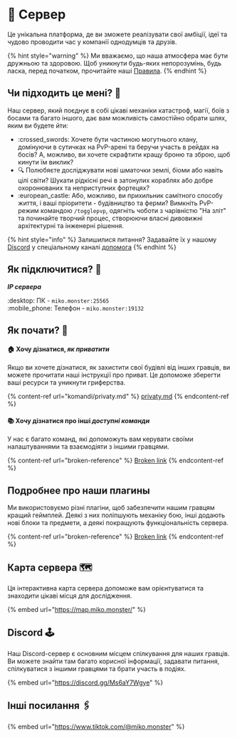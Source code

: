 # 💽 Сервер

Це унікальна платформа, де ви зможете реалізувати свої амбіції, ідеї та чудово проводити час у компанії однодумців та друзів.

{% hint style="warning" %}
Ми вважаємо, що наша атмосфера має бути дружньою та здоровою. Щоб уникнути будь-яких непорозумінь, будь ласка, перед початком, прочитайте наші [Правила](zagalna-informaciya/pravila/).
{% endhint %}

## Чи підходить це мені? :thinking:

Наш сервер, який поєднує в собі цікаві механіки катастроф, магії, боїв з босами та багато іншого, дає вам можливість самостійно обрати шлях, яким ви будете йти:

* :crossed\_swords: Хочете бути частиною могутнього клану, домінуючи в сутичках на PvP-арені та беручи участь в рейдах на босів? А, можливо, ви хочете скрафтити кращу броню та зброю, щоб кинути їм виклик?
* :mag: Полюбяєте досліджувати нові шматочки землі, біоми або навіть цілі світи? Шукати рідкісні речі в затонулих кораблях або добре охоронюваних та неприступних фортецях?
* :european\_castle: Або, можливо, ви прихильник самітного способу життя, і ваші пріоритети - будівництво та ферми? Вимкніть PvP-режим командою `/togglepvp`, одягніть чоботи з чарівністю "На зліт" та починайте творчий процес, створюючи власні дивовижні архітектурні та інженерні рішення.

{% hint style="info" %}
Залишилися питання? Задавайте їх у нашому [Discord](https://discord.gg/Ms6aY7Wgye) у спеціальному каналі [допомога](https://discord.com/channels/713857039251800154/973887184971108353)
{% endhint %}

## Як підключитися? 🔌

_**IP сервера**_&#x20;

:desktop: ПК - `miko.monster:25565` \
:mobile\_phone: Телефон - `miko.monster:19132`

## Як почати? :rocket:&#x20;

#### 🏠 Хочу дізнатися, _як приватити_

Якщо ви хочете дізнатися, як захистити свої будівлі від інших гравців, ви можете прочитати наші інструкції про приват. Це допоможе зберегти ваші ресурси та уникнути гриферства.

{% content-ref url="komandi/privaty.md" %}
[privaty.md](komandi/privaty.md)
{% endcontent-ref %}

#### :books: Хочу дізнатися про інші _доступні команди_

У нас є багато команд, які допоможуть вам керувати своїми налаштуваннями та взаємодіяти з іншими гравцями.

{% content-ref url="broken-reference" %}
[Broken link](broken-reference)
{% endcontent-ref %}

## Подробнее про наши плагины

Ми використовуємо різні плагіни, щоб забезпечити нашим гравцям кращий геймплей. Деякі з них поліпшують механіку бою, інші додають нові блоки та предмети, а деякі покращують функціональність сервера.

{% content-ref url="broken-reference" %}
[Broken link](broken-reference)
{% endcontent-ref %}

## Карта сервера 🗺️

Ця інтерактивна карта сервера допоможе вам орієнтуватися та знаходити цікаві місця для дослідження.

{% embed url="https://map.miko.monster/" %}

## Discord 🕹️

Наш Discord-сервер є основним місцем спілкування для наших гравців. Ви можете знайти там багато корисної інформації, задавати питання, спілкуватися з іншими гравцями та брати участь в подіях.

{% embed url="https://discord.gg/Ms6aY7Wgye" %}

## Інші посилання 🖇️

{% embed url="https://www.tiktok.com/@miko.monster" %}
